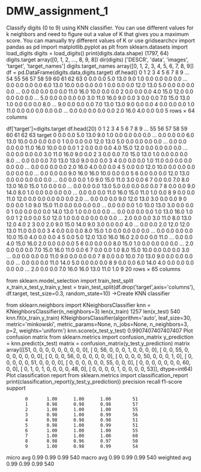 # DMW_assignment_1


   Classify digits (0 to 9) using KNN classifier. You can use different values for k neighbors and need to figure out a value of K that gives you a maximum score. You can manually try different values of K or use gridsearchcv
import pandas as pd
import matplotlib.pyplot as plt
from sklearn.datasets import load_digits
digits = load_digits()
print(digits.data.shape)
(1797, 64)
digits.target
array([0, 1, 2, ..., 8, 9, 8])
dir(digits)
['DESCR', 'data', 'images', 'target', 'target_names']
digits.target_names
array([0, 1, 2, 3, 4, 5, 6, 7, 8, 9])
df = pd.DataFrame(digits.data,digits.target)
df.head()
0	1	2	3	4	5	6	7	8	9	...	54	55	56	57	58	59	60	61	62	63
0	0.0	0.0	5.0	13.0	9.0	1.0	0.0	0.0	0.0	0.0	...	0.0	0.0	0.0	0.0	6.0	13.0	10.0	0.0	0.0	0.0
1	0.0	0.0	0.0	12.0	13.0	5.0	0.0	0.0	0.0	0.0	...	0.0	0.0	0.0	0.0	0.0	11.0	16.0	10.0	0.0	0.0
2	0.0	0.0	0.0	4.0	15.0	12.0	0.0	0.0	0.0	0.0	...	5.0	0.0	0.0	0.0	0.0	3.0	11.0	16.0	9.0	0.0
3	0.0	0.0	7.0	15.0	13.0	1.0	0.0	0.0	0.0	8.0	...	9.0	0.0	0.0	0.0	7.0	13.0	13.0	9.0	0.0	0.0
4	0.0	0.0	0.0	1.0	11.0	0.0	0.0	0.0	0.0	0.0	...	0.0	0.0	0.0	0.0	0.0	2.0	16.0	4.0	0.0	0.0
5 rows × 64 columns

df['target']=digits.target
df.head(20)
0	1	2	3	4	5	6	7	8	9	...	55	56	57	58	59	60	61	62	63	target
0	0.0	0.0	5.0	13.0	9.0	1.0	0.0	0.0	0.0	0.0	...	0.0	0.0	0.0	6.0	13.0	10.0	0.0	0.0	0.0	0
1	0.0	0.0	0.0	12.0	13.0	5.0	0.0	0.0	0.0	0.0	...	0.0	0.0	0.0	0.0	11.0	16.0	10.0	0.0	0.0	1
2	0.0	0.0	0.0	4.0	15.0	12.0	0.0	0.0	0.0	0.0	...	0.0	0.0	0.0	0.0	3.0	11.0	16.0	9.0	0.0	2
3	0.0	0.0	7.0	15.0	13.0	1.0	0.0	0.0	0.0	8.0	...	0.0	0.0	0.0	7.0	13.0	13.0	9.0	0.0	0.0	3
4	0.0	0.0	0.0	1.0	11.0	0.0	0.0	0.0	0.0	0.0	...	0.0	0.0	0.0	0.0	2.0	16.0	4.0	0.0	0.0	4
5	0.0	0.0	12.0	10.0	0.0	0.0	0.0	0.0	0.0	0.0	...	0.0	0.0	0.0	9.0	16.0	16.0	10.0	0.0	0.0	5
6	0.0	0.0	0.0	12.0	13.0	0.0	0.0	0.0	0.0	0.0	...	0.0	0.0	0.0	1.0	9.0	15.0	11.0	3.0	0.0	6
7	0.0	0.0	7.0	8.0	13.0	16.0	15.0	1.0	0.0	0.0	...	0.0	0.0	0.0	13.0	5.0	0.0	0.0	0.0	0.0	7
8	0.0	0.0	9.0	14.0	8.0	1.0	0.0	0.0	0.0	0.0	...	0.0	0.0	0.0	11.0	16.0	15.0	11.0	1.0	0.0	8
9	0.0	0.0	11.0	12.0	0.0	0.0	0.0	0.0	0.0	2.0	...	0.0	0.0	0.0	9.0	12.0	13.0	3.0	0.0	0.0	9
0	0.0	0.0	1.0	9.0	15.0	11.0	0.0	0.0	0.0	0.0	...	0.0	0.0	0.0	1.0	10.0	13.0	3.0	0.0	0.0	0
1	0.0	0.0	0.0	0.0	14.0	13.0	1.0	0.0	0.0	0.0	...	0.0	0.0	0.0	0.0	1.0	13.0	16.0	1.0	0.0	1
2	0.0	0.0	5.0	12.0	1.0	0.0	0.0	0.0	0.0	0.0	...	2.0	0.0	0.0	3.0	11.0	8.0	13.0	12.0	4.0	2
3	0.0	2.0	9.0	15.0	14.0	9.0	3.0	0.0	0.0	4.0	...	0.0	0.0	2.0	12.0	12.0	13.0	11.0	0.0	0.0	3
4	0.0	0.0	0.0	8.0	15.0	1.0	0.0	0.0	0.0	0.0	...	0.0	0.0	0.0	0.0	10.0	15.0	4.0	0.0	0.0	4
5	0.0	5.0	12.0	13.0	16.0	16.0	2.0	0.0	0.0	11.0	...	0.0	0.0	4.0	15.0	16.0	2.0	0.0	0.0	0.0	5
6	0.0	0.0	0.0	8.0	15.0	1.0	0.0	0.0	0.0	0.0	...	2.0	0.0	0.0	0.0	7.0	15.0	16.0	11.0	0.0	6
7	0.0	0.0	1.0	8.0	15.0	10.0	0.0	0.0	0.0	3.0	...	0.0	0.0	0.0	0.0	11.0	9.0	0.0	0.0	0.0	7
8	0.0	0.0	10.0	7.0	13.0	9.0	0.0	0.0	0.0	0.0	...	0.0	0.0	0.0	11.0	14.0	5.0	0.0	0.0	0.0	8
9	0.0	0.0	6.0	14.0	4.0	0.0	0.0	0.0	0.0	0.0	...	2.0	0.0	0.0	7.0	16.0	16.0	13.0	11.0	1.0	9
20 rows × 65 columns

from sklearn.model_selection import train_test_split
x_train,x_test,y_train,y_test = train_test_split(df.drop('target',axis='columns'), df.target, test_size=0.3, random_state=10)
->Create KNN classifier

from sklearn.neighbors import KNeighborsClassifier
knn = KNeighborsClassifier(n_neighbors=3)
len(x_train)
1257
len(x_test)
540
knn.fit(x_train,y_train)
KNeighborsClassifier(algorithm='auto', leaf_size=30, metric='minkowski',
           metric_params=None, n_jobs=None, n_neighbors=3, p=2,
           weights='uniform')
knn.score(x_test,y_test)
0.9907407407407407
Plot confusion matrix
from sklearn.metrics import confusion_matrix
y_prediction = knn.predict(x_test)
matrix = confusion_matrix(y_test,y_prediction)
matrix
array([[51,  0,  0,  0,  0,  0,  0,  0,  0,  0],
       [ 0, 56,  0,  0,  0,  1,  0,  0,  0,  0],
       [ 0,  0, 55,  0,  0,  0,  0,  0,  0,  0],
       [ 0,  0,  0, 56,  0,  0,  0,  0,  0,  0],
       [ 0,  0,  0,  0, 50,  0,  0,  0,  1,  0],
       [ 0,  0,  0,  0,  0, 51,  0,  0,  0,  0],
       [ 0,  0,  0,  0,  0,  0, 55,  0,  0,  0],
       [ 0,  0,  0,  0,  0,  0,  0, 60,  0,  0],
       [ 0,  1,  0,  1,  0,  0,  0,  0, 48,  0],
       [ 0,  0,  0,  0,  1,  0,  0,  0,  0, 53]], dtype=int64)
Plot classification report
from sklearn.metrics import classification_report
print(classification_report(y_test,y_prediction))
              precision    recall  f1-score   support

           0       1.00      1.00      1.00        51
           1       0.98      0.98      0.98        57
           2       1.00      1.00      1.00        55
           3       0.98      1.00      0.99        56
           4       0.98      0.98      0.98        51
           5       0.98      1.00      0.99        51
           6       1.00      1.00      1.00        55
           7       1.00      1.00      1.00        60
           8       0.98      0.96      0.97        50
           9       1.00      0.98      0.99        54

   micro avg       0.99      0.99      0.99       540
   macro avg       0.99      0.99      0.99       540
weighted avg       0.99      0.99      0.99       540
